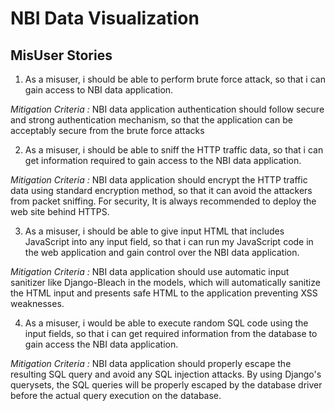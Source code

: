 # NBI Data Visualization

## MisUser Stories

 1. As a misuser, i should be able to perform brute force attack, so that i can gain access to NBI data application.

   *Mitigation Criteria :* NBI data application authentication should follow secure and  strong authentication mechanism, so that the application can be acceptably secure from the brute force  attacks

 2. As a misuser, i should be able to sniff the HTTP traffic data, so that i can get information required to gain access to the NBI data application.

   *Mitigation Criteria :* NBI data application should encrypt the HTTP traffic data using standard encryption method, so that it can avoid the attackers from packet sniffing. For security, It is always recommended to deploy the web site behind HTTPS.

 3. As a misuser, i should be able to give input HTML that includes JavaScript into any input field, so that i can run my JavaScript code in the web application and gain control over the NBI data application.

   *Mitigation Criteria :* NBI data application should use automatic input sanitizer like Django-Bleach in the models, which will automatically sanitize the HTML input and presents safe HTML to the application preventing XSS weaknesses.

 4. As a misuser, i would be able to execute random SQL code using the input fields,  so that i can get required information from the database to gain access the NBI data application.

   *Mitigation Criteria :* NBI data application should properly escape the resulting SQL query and avoid any SQL injection attacks. By using Django's querysets, the SQL queries will be properly escaped by the database driver before the actual query execution on the database.
